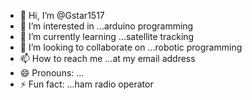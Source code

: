 - 👋 Hi, I’m @Gstar1517
- 👀 I’m interested in ...arduino programming
- 🌱 I’m currently learning ...satellite tracking
- 💞️ I’m looking to collaborate on ...robotic programming
- 📫 How to reach me ...at my email address
- 😄 Pronouns: ...
- ⚡ Fun fact: ...ham radio operator

<!---
Gstar1517/Gstar1517 is a ✨ special ✨ repository because its `README.md` (this file) appears on your GitHub profile.
You can click the Preview link to take a look at your changes.
--->
